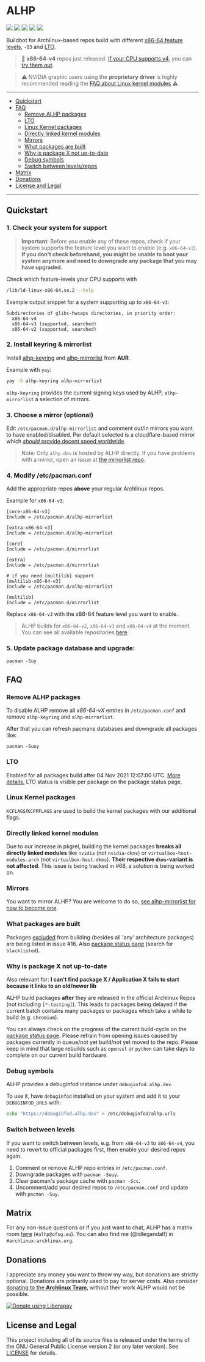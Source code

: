 # ALHP

[![](https://img.shields.io/badge/license-GPL-blue?style=flat-square)](https://somegit.dev/anonfunc/ALHP.GO/src/branch/master/LICENSE)
[![](https://img.shields.io/badge/package-status-informational?style=flat-square)](https://status.alhp.dev)
[![](https://goreportcard.com/badge/somegit.dev/ALHP/ALHP.GO?style=flat-square)](https://goreportcard.com/report/somegit.dev/ALHP/ALHP.GO)
[![](https://pkg.go.dev/badge/somegit.dev/ALHP/ALHP.GO)](https://pkg.go.dev/somegit.dev/ALHP/ALHP.GO)
[![](https://img.shields.io/liberapay/patrons/anonfunc.svg?logo=liberapay&style=flat-square)](https://liberapay.com/anonfunc/)

Buildbot for Archlinux-based repos build with different
[x86-64 feature levels](https://www.phoronix.com/scan.php?page=news_item&px=GCC-11-x86-64-Feature-Levels), `-O3` and
[LTO](https://en.wikipedia.org/wiki/Interprocedural_optimization).

> 📢 **x86-64-v4** repos just released. [If your CPU supports v4](#1-check-your-system-for-support), you
> can [try them out](#switch-between-levels).

> ⚠️ NVIDIA graphic users using the **proprietary driver** is highly recommended reading the
> [FAQ about Linux kernel modules](#directly-linked-kernel-modules) ⚠️

---
<!-- TOC -->

* [Quickstart](#quickstart)
* [FAQ](#faq)
  * [Remove ALHP packages](#remove-alhp-packages)
  * [LTO](#lto)
  * [Linux Kernel packages](#linux-kernel-packages)
  * [Directly linked kernel modules](#directly-linked-kernel-modules)
  * [Mirrors](#mirrors)
  * [What packages are built](#what-packages-are-built)
  * [Why is package X not up-to-date](#why-is-package-x-not-up-to-date)
  * [Debug symbols](#debug-symbols)
  * [Switch between levels/repos](#switch-between-levels)
* [Matrix](#matrix)
* [Donations](#donations)
* [License and Legal](#license-and-legal)

<!-- TOC -->

---

## Quickstart

### 1. Check your system for support

> **Important**: Before you enable any of these repos, check if your system supports the feature level you want to
> enable
(e.g. `x86-64-v3`).
> **If you don't check beforehand, you might be unable to boot your system anymore and need to downgrade any package
that you may have upgraded.**

Check which feature-levels your CPU supports with

```bash
/lib/ld-linux-x86-64.so.2 --help
```

Example output snippet for a system supporting up to `x86-64-v3`:

```
Subdirectories of glibc-hwcaps directories, in priority order:
  x86-64-v4
  x86-64-v3 (supported, searched)
  x86-64-v2 (supported, searched)
```

### 2. Install keyring & mirrorlist

Install [alhp-keyring](https://aur.archlinux.org/packages/alhp-keyring/)
and [alhp-mirrorlist](https://aur.archlinux.org/packages/alhp-mirrorlist/) from **AUR**.

Example with `yay`:

```bash
yay -S alhp-keyring alhp-mirrorlist
```

`alhp-keyring` provides the current signing keys used by ALHP, `alhp-mirrorlist` a selection of mirrors.

### 3. Choose a mirror (optional)

Edit `/etc/pacman.d/alhp-mirrorlist` and comment out/in mirrors you want to have enabled/disabled. Per default selected
is a cloudflare-based mirror which
[*should* provide decent speed worldwide](https://somegit.dev/ALHP/ALHP.GO/issues/38#issuecomment-891).
> Note: Only `alhp.dev` is hosted by ALHP directly. If you have problems with a mirror,
> open an issue at [the mirrorlist repo](https://somegit.dev/ALHP/alhp-mirrorlist).

### 4. Modify /etc/pacman.conf

Add the appropriate repos **above** your regular Archlinux repos.

Example for `x86-64-v3`:

```editorconfig
[core-x86-64-v3]
Include = /etc/pacman.d/alhp-mirrorlist

[extra-x86-64-v3]
Include = /etc/pacman.d/alhp-mirrorlist

[core]
Include = /etc/pacman.d/mirrorlist

[extra]
Include = /etc/pacman.d/mirrorlist

# if you need [multilib] support
[multilib-x86-64-v3]
Include = /etc/pacman.d/alhp-mirrorlist

[multilib]
Include = /etc/pacman.d/mirrorlist
```

Replace `x86-64-v3` with the x86-64 feature level you want to enable.
> ALHP builds for `x86-64-v2`, `x86-64-v3` and `x86-64-v4` at the moment. You can see all available
> repositories
> [here](https://alhp.dev/).

### 5. Update package database and upgrade:

```
pacman -Suy
```

## FAQ

### Remove ALHP packages

To disable ALHP remove all *x86-64-vX* entries in `/etc/pacman.conf` and remove `alhp-keyring` and `alhp-mirrorlist`.

After that you can refresh pacmans databases and downgrade all packages like:

```
pacman -Suuy
```

### LTO

Enabled for all packages build after 04 Nov 2021 12:07:00
UTC. [More details.](https://somegit.dev/ALHP/ALHP.GO/issues/52)
LTO status is visible per package on the package status page.

### Linux Kernel packages

`KCFLAGS`/`KCPPFLAGS` are used to build the kernel packages with our additional flags.

### Directly linked kernel modules

Due to our increase in pkgrel, building the kernel packages **breaks all directly linked modules** like `nvidia`
(not `nvidia-dkms`) or `virtualbox-host-modules-arch` (not `virtualbox-host-dkms`). **Their respective `dkms`-variant is
not affected**. This issue is being tracked in #68, a solution is being worked on.

### Mirrors

You want to mirror ALHP? You are welcome to do
so, [see alhp-mirrorlist for how to become one](https://somegit.dev/ALHP/alhp-mirrorlist#how-to-become-a-mirror).

### What packages are built

Packages [excluded](https://www.reddit.com/r/archlinux/comments/oflged/alhp_archlinux_recompiled_for_x8664v3_experimental/h4fkinu?utm_source=share&utm_medium=web2x&context=3)
from building (besides all 'any' architecture packages) are being listed in issue #16.
Also [package status page](https://status.alhp.dev) (search for `blacklisted`).

### Why is package X not up-to-date

Also relevant for: **I can't find package X / Application X fails to start because it links to an old/newer lib**

ALHP build packages **after** they are released in the official Archlinux Repos (not including `[*-testing]`).
This leads to packages being delayed if the current batch contains many packages or packages which take a while to
build (e.g. `chromium`).

You can always check on the progress of the current build-cycle on
the [package status page](https://status.alhp.dev).
Please refrain from opening issues caused by packages currently in queue/not yet build/not yet moved to the repo.
Please keep in mind that large rebuilds such as `openssl` or `python` can take days to complete on our current build
hardware.

### Debug symbols

ALHP provides a debuginfod instance under `debuginfod.alhp.dev`.

To use it, have `debuginfod` installed on your system and add it to your `DEBUGINFOD_URLS` with:

```bash
echo "https://debuginfod.alhp.dev" > /etc/debuginfod/alhp.urls
```

### Switch between levels

If you want to switch between levels, e.g. from `x86-64-v3` to `x86-64-v4`, you need to revert to official packages
first, then enable your desired repos again.

1. Comment or remove ALHP repo entries in `/etc/pacman.conf`.
2. Downgrade packages with `pacman -Suuy`.
3. Clear pacman's package cache with `pacman -Scc`.
4. Uncomment/add your desired repos to `/etc/pacman.conf` and update with `pacman -Suy`.

## Matrix

For any non-issue questions or if you just want to chat, ALHP has a matrix
room [here](https://matrix.to/#/#alhp:ofsg.eu) (`#alhp@ofsg.eu`). You can also find me (@idlegandalf)
in `#archlinux:archlinux.org`.

## Donations

I appreciate any money you want to throw my way, but donations are strictly optional. Donations are primarily used to
pay for server costs. Also consider [donating to the **Archlinux Team**](https://archlinux.org/donate/), without their
work ALHP would not be possible.

[![Donate using Liberapay](https://liberapay.com/assets/widgets/donate.svg)](https://liberapay.com/anonfunc/)

## License and Legal

This project including all of its source files is released under the terms of the GNU General Public License version 2
(or any later version). See [LICENSE](https://somegit.dev/ALHP/ALHP.GO/src/branch/master/LICENSE) for details.
